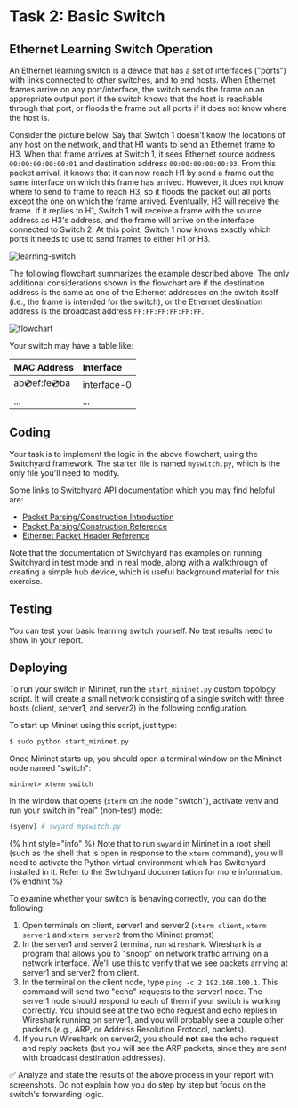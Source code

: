 # Task 2: Basic Switch

## Ethernet Learning Switch Operation

An Ethernet learning switch is a device that has a set of interfaces \("ports"\) with links connected to other switches, and to end hosts. When Ethernet frames arrive on any port/interface, the switch sends the frame on an appropriate output port if the switch knows that the host is reachable through that port, or floods the frame out all ports if it does not know where the host is.

Consider the picture below. Say that Switch 1 doesn't know the locations of any host on the network, and that H1 wants to send an Ethernet frame to H3. When that frame arrives at Switch 1, it sees Ethernet source address `00:00:00:00:00:01` and destination address `00:00:00:00:00:03`. From this packet arrival, it knows that it can now reach H1 by send a frame out the same interface on which this frame has arrived. However, it does not know where to send to frame to reach H3, so it floods the packet out all ports except the one on which the frame arrived. Eventually, H3 will receive the frame. If it replies to H1, Switch 1 will receive a frame with the source address as H3's address, and the frame will arrive on the interface connected to Switch 2. At this point, Switch 1 now knows exactly which ports it needs to use to send frames to either H1 or H3.

![learning-switch](../.gitbook/assets/ls_diagram.png)

The following flowchart summarizes the example described above. The only additional considerations shown in the flowchart are if the destination address is the same as one of the Ethernet addresses on the switch itself \(i.e., the frame is intended for the switch\), or the Ethernet destination address is the broadcast address `FF:FF:FF:FF:FF:FF`.

![flowchart](../.gitbook/assets/ls_flowchart.png)

Your switch may have a table like:

| MAC Address | Interface |
| :--- | :--- |
| ab:cd:ef:fe:cd:ba | interface-0 |
| ... | ... |

## Coding

Your task is to implement the logic in the above flowchart, using the Switchyard framework. The starter file is named `myswitch.py`, which is the only file you'll need to modify.

Some links to Switchyard API documentation which you may find helpful are:

* [Packet Parsing/Construction Introduction](https://pavinberg.gitee.io/switchyard/writing_a_program.html#introduction-to-packet-parsing-and-construction)
* [Packet Parsing/Construction Reference](https://pavinberg.gitee.io/switchyard/reference.html#packet-parsing-and-construction-reference)
* [Ethernet Packet Header Reference](https://pavinberg.gitee.io/switchyard/reference.html#ethernet-header)

Note that the documentation of Switchyard has examples on running Switchyard in test mode and in real mode, along with a walkthrough of creating a simple hub device, which is useful background material for this exercise.

## Testing

You can test your basic learning switch yourself. No test results need to show in your report.

## Deploying

To run your switch in Mininet, run the `start_mininet.py` custom topology script. It will create a small network consisting of a single switch with three hosts \(client, server1, and server2\) in the following configuration.

To start up Mininet using this script, just type:

```bash
$ sudo python start_mininet.py
```

Once Mininet starts up, you should open a terminal window on the Mininet node named "switch":

```text
mininet> xterm switch
```

In the window that opens \(`xterm` on the node "switch"\), activate venv and run your switch in "real" \(non-test\) mode:

```bash
(syenv) # swyard myswitch.py
```

{% hint style="info" %}
Note that to run `swyard` in Mininet in a root shell \(such as the shell that is open in response to the `xterm` command\), you will need to activate the Python virtual environment which has Switchyard installed in it. Refer to the Switchyard documentation for more information.
{% endhint %}

To examine whether your switch is behaving correctly, you can do the following:

1. Open terminals on client, server1 and server2 \(`xterm client`, `xterm server1` and `xterm server2` from the Mininet prompt\)
2. In the server1 and server2 terminal, run `wireshark`. Wireshark is a program that allows you to "snoop" on network traffic arriving on a network interface. We'll use this to verify that we see packets arriving at server1 and server2 from client.
3. In the terminal on the client node, type `ping -c 2 192.168.100.1`. This command will send two "echo" requests to the server1 node. The server1 node should respond to each of them if your switch is working correctly. You should see at the two echo request and echo replies in Wireshark running on server1, and you will probably see a couple other packets \(e.g., ARP, or Address Resolution Protocol, packets\).
4. If you run Wireshark on server2, you should **not** see the echo request and reply packets \(but you will see the ARP packets, since they are sent with broadcast destination addresses\).

✅ Analyze and state the results of the above process in your report with screenshots. Do not explain how you do step by step but focus on the switch's forwarding logic.

